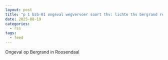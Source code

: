 ```yaml
---
layout: post
title: "p 1 bzb-01 ongeval wegvervoer soort thv: lichte thv bergrand roosendaal 201331 201371 203093"
date: 2025-08-19
categories: 
  - rss
tags: 
  - feed
---
```


Ongeval op Bergrand in Roosendaal
